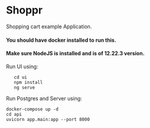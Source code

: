 # Shoppr
Shopping cart example Application.

#### You should have docker installed to run this.
#### Make sure NodeJS is installed and is of 12.22.3 version.

Run UI using:
```buildoutcfg
   cd ui
   npm install
   ng serve
```

Run Postgres and Server using: 
```
docker-compose up -d
cd api
uvicorn app.main:app --port 8000
```

